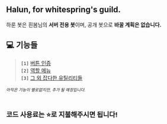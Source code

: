 ## Halun, for whitespring's guild.

하룬 봇은 흰봄님의 **서버 전용 봇**이며, 공개 봇으로 **바꿀 계획은 없습니다.**

## 💻 기능들

> **`[1]`** [버튼 인증](https://github.com/CwhiteKJ/Halun/blob/main/events/interactionCreate.js)  
> **`[2]`** [역할 메뉴](https://github.com/CwhiteKJ/Halun/blob/main/events/interactionCreate.js)  
> **`[3]`** [그 외 잡다한 유틸리티들](https://github.com/CwhiteKJ/Halun/tree/main/commands)

_<p style="font-size: 11px">아직은 기능이 별로없지만, 추가 될 예정입니다.</p>_  
**<p style="font-size: 18px">코드 사용료는 ⭐로 지불해주시면 됩니다!</p>**
